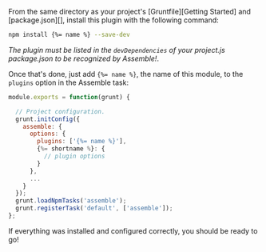 From the same directory as your project's [Gruntfile][Getting Started] and [package.json][], install this plugin with the following command:

```bash
npm install {%= name %} --save-dev
```

_The plugin must be listed in the `devDependencies` of your project.js package.json to be recognized by Assemble!_.

Once that's done, just add `{%= name %}`, the name of this module, to the `plugins` option in the Assemble task:


```js
module.exports = function(grunt) {

  // Project configuration.
  grunt.initConfig({
    assemble: {
      options: {
        plugins: ['{%= name %}'],
        {%= shortname %}: {
          // plugin options
        }
      },
      ...
    }
  });
  grunt.loadNpmTasks('assemble');
  grunt.registerTask('default', ['assemble']);
};
```

If everything was installed and configured correctly, you should be ready to go!